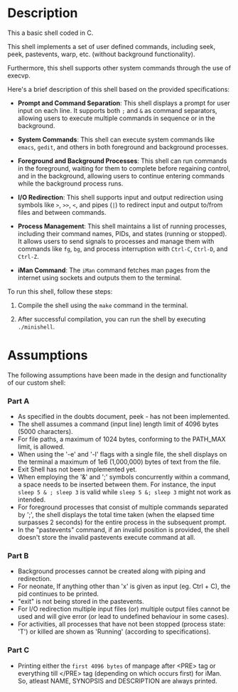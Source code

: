 # Description

This a basic shell coded in C. 

This shell implements a set of user defined commands, including seek, peek, pastevents, warp, etc. (without background functionality).

Furthermore, this shell supports other system commands through the use of execvp.

Here's a brief description of this shell based on the provided specifications:

- **Prompt and Command Separation**: This shell displays a prompt for user input on each line. It supports both `;` and `&` as command separators, allowing users to execute multiple commands in sequence or in the background.

- **System Commands**: This shell can execute system commands like `emacs`, `gedit`, and others in both foreground and background processes.

- **Foreground and Background Processes**: This shell can run commands in the foreground, waiting for them to complete before regaining control, and in the background, allowing users to continue entering commands while the background process runs.

- **I/O Redirection**: This shell supports input and output redirection using symbols like `>`, `>>`, `<`, and pipes (`|`) to redirect input and output to/from files and between commands.

- **Process Management**: This shell maintains a list of running processes, including their command names, PIDs, and states (running or stopped). It allows users to send signals to processes and manage them with commands like `fg`, `bg`, and process interruption with `Ctrl-C`, `Ctrl-D`, and `Ctrl-Z`.

- **iMan Command**: The `iMan` command fetches man pages from the internet using sockets and outputs them to the terminal.


To run this shell, follow these steps:

1. Compile the shell using the `make` command in the terminal.

2. After successful compilation, you can run the shell by executing `./minishell`.




# Assumptions


The following assumptions have been made in the design and functionality of our custom shell:

### Part A
- As specified in the doubts document, peek - has not been implemented.
- The shell assumes a command (input line) length limit of 4096 bytes (5000 characters).
- For file paths, a maximum of 1024 bytes, conforming to the PATH_MAX limit, is allowed.
- When using the '-e' and '-l' flags with a single file, the shell displays on the terminal a maximum of 1e6 (1,000,000) bytes of text from the file.
- Exit Shell has not been implemented yet.
- When employing the '&' and ';' symbols concurrently within a command, a space needs to be inserted between them. For instance, the input `sleep 5 & ; sleep 3` is valid while `sleep 5 &; sleep 3` might not work as intended.
- For foreground processes that consist of multiple commands separated by ';', the shell displays the total time taken (when the elapsed time surpasses 2 seconds) for the entire process in the subsequent prompt.
- In the "pastevents" command, if an invalid position is provided, the shell doesn't store the invalid pastevents execute command at all.

### Part B
- Background processes cannot be created along with piping and redirection.
- For neonate, If anything other than 'x' is given as input (eg. Ctrl + C), the pid continues to be printed. 
- "exit" is not being stored in the pastevents.
- For I/O redirection multiple input files (or) multiple output files cannot be used and will give error (or lead to undefined behaviour in some cases). 
- For activities, all processes that have not been stopped (process state: 'T') or killed are shown as 'Running' (according to specifications).

### Part C
- Printing either the `first 4096 bytes` of manpage after &lt;PRE&gt; tag or everything till &lt;/PRE&gt; tag (depending on which occurs first) for iMan. So, atleast NAME, SYNOPSIS and DESCRIPTION are always printed.


